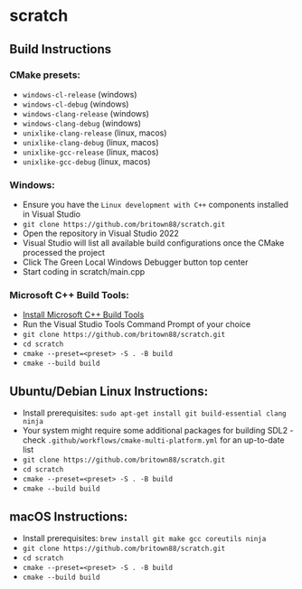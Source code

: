 # scratch

## Build Instructions

### CMake presets:

- `windows-cl-release` (windows)
- `windows-cl-debug` (windows)
- `windows-clang-release` (windows)
- `windows-clang-debug` (windows)
- `unixlike-clang-release` (linux, macos)
- `unixlike-clang-debug` (linux, macos)
- `unixlike-gcc-release` (linux, macos)
- `unixlike-gcc-debug` (linux, macos)

### Windows:

- Ensure you have the `Linux development with C++` components installed in Visual Studio
- `git clone https://github.com/britown88/scratch.git`
- Open the repository in Visual Studio 2022
- Visual Studio will list all available build configurations once the CMake processed the project
- Click The Green Local Windows Debugger button top center
- Start coding in scratch/main.cpp

### Microsoft C++ Build Tools:

- [Install Microsoft C++ Build Tools](https://visualstudio.microsoft.com/visual-cpp-build-tools/)
- Run the Visual Studio Tools Command Prompt of your choice
- `git clone https://github.com/britown88/scratch.git`
- `cd scratch`
- `cmake --preset=<preset> -S . -B build`
- `cmake --build build`

## Ubuntu/Debian Linux Instructions:

- Install prerequisites: `sudo apt-get install git build-essential clang ninja`
- Your system might require some additional packages for building SDL2 - check `.github/workflows/cmake-multi-platform.yml` for an up-to-date list
- `git clone https://github.com/britown88/scratch.git`
- `cd scratch`
- `cmake --preset=<preset> -S . -B build`
- `cmake --build build`

## macOS Instructions:

- Install prerequisites: `brew install git make gcc coreutils ninja`
- `git clone https://github.com/britown88/scratch.git`
- `cd scratch`
- `cmake --preset=<preset> -S . -B build`
- `cmake --build build`
